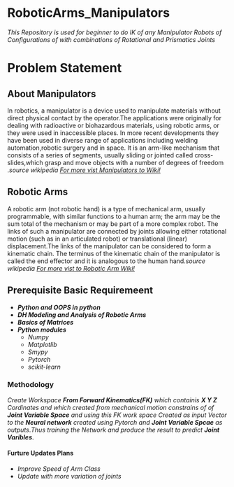 # RoboticArms_Manipulators
*This Repository is used for beginner to do IK  of any Manipulator Robots of Configurations of with combinations of Rotational and Prismatics Joints*

# Problem Statement


## About Manipulators
In robotics, a manipulator is a device used to manipulate materials without direct physical contact by the operator.The applications were originally for dealing with radioactive or biohazardous materials, using robotic arms, or they were used in inaccessible places. In more recent developments they have been used in diverse range of applications including welding automation,robotic surgery and in space. It is an arm-like mechanism that consists of a series of segments, usually sliding or jointed called cross-slides,which grasp and move objects with a number of degrees of freedom .*source wikipedia* [*For more vist Manipulators to Wiki!*](https://en.wikipedia.org/wiki/Manipulator_(device))

## Robotic Arms
A robotic arm (not robotic hand) is a type of mechanical arm, usually programmable, with similar functions to a human arm; the arm may be the sum total of the mechanism or may be part of a more complex robot. The links of such a manipulator are connected by joints allowing either rotational motion (such as in an articulated robot) or translational (linear) displacement.The links of the manipulator can be considered to form a kinematic chain. The terminus of the kinematic chain of the manipulator is called the end effector and it is analogous to the human hand.*source wikipedia*  [*For more vist to Robotic Arm Wiki!*](https://en.wikipedia.org/wiki/Robotic_arm)

## Prerequisite Basic Requiremeent
* ***Python and OOPS in python***
* ***DH Modeling and Analysis of Robotic Arms***
* ***Basics of Matrices***
* ***Python modules***
    * *Numpy*
    * *Matplotlib*
    * *Smypy*
    * *Pytorch*
    * *scikit-learn*

### Methodology
*Create Workspace* ***From Forward Kinematics(FK)*** *which containis* ***X Y Z*** *Cordinates and which created from mechanical motion constrains of of* ***Joint Variable Space*** *and using this FK work space Created as input Vector to the* ***Neural network*** *created using Pytorch and* ***Joint Variable Spcae*** *as outputs*.*Thus training the Network and produce the result to predict* ***Joint Varibles***.

#### Furture Updates Plans
- *Improve Speed of Arm Class*
- *Update with more variation of joints*
